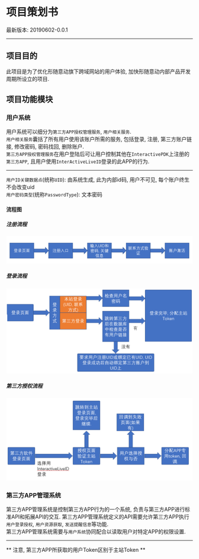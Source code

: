 # 项目策划书
最新版本: 20190602-0.0.1   

---

## 项目目的
此项目是为了优化形随意动旗下跨域网站的用户体验, 加快形随意动内部产品开发周期所设立的项目. 

## 项目功能模块

### 用户系统

用户系统可以细分为`第三方APP授权管理服务`, `用户相关服务`.   
`用户相关服务`囊括了所有用户使用该账户所需的服务, 包括登录, 注册, 第三方账户链接, 修改密码, 密码找回, 删除账户.   
`第三方APP授权管理服务`在用户登陆后可让用户控制其他在`InteractivePDK`上注册的`第三方APP`, 且用户使用`InterActiveLiveID`登录的此APP的行为.   

---

`用户ID关键数据点`(统称`UID`): 由系统生成, 此为内部id码, 用户不可见, 每个账户终生不会改变uid   
`用户密码类型`(统称`PasswordType`): 文本密码    

#### 流程图

##### 注册流程

![注册流程图](../static/_ProjectPlan/RegistrationFlowChart.png)

##### 登录流程

![登录流程图](../static/_ProjectPlan/LoginFlowChart.png)

##### 第三方授权流程

![授权流程图](../static/_ProjectPlan/AuthorizationFlowChart.png)

### 第三方APP管理系统

第三方APP管理系统是控制第三方APP行为的一个系统, 负责与第三方APP进行标准API和拓展API的交互. 第三方APP管理系统定义的API需要允许第三方APP执行`用户登录授权`, `用户资源获取`, `发送提醒信息`等功能.   
第三方APP管理系统需要与`用户系统`协同配合以读取用户对特定APP的权限设置.   

---

** 注意, 第三方APP所获取的用户Token区别于主站Token **   